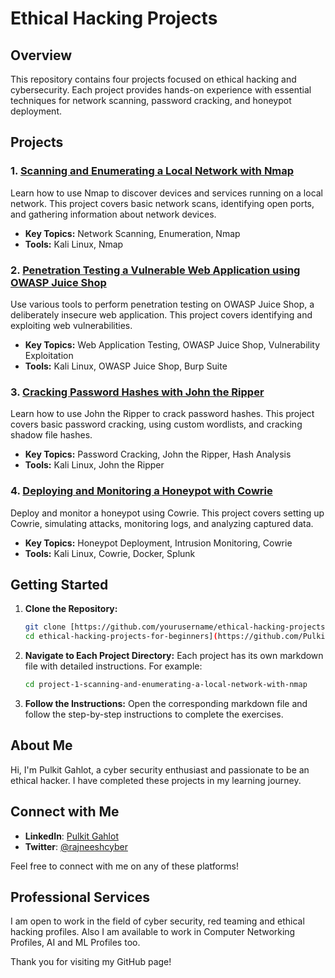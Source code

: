 # Ethical Hacking Projects

## Overview

This repository contains four projects focused on ethical hacking and cybersecurity. Each project provides hands-on experience with essential techniques for network scanning, password cracking, and honeypot deployment.

## Projects

### 1. [Scanning and Enumerating a Local Network with Nmap](https://github.com/PulkitGahlot/Ethical-Hacking-Projects/blob/main/Project-1-Scanning-and-Enumerating-a-Local-Network-with-Nmap.md)
Learn how to use Nmap to discover devices and services running on a local network. This project covers basic network scans, identifying open ports, and gathering information about network devices.

- **Key Topics:** Network Scanning, Enumeration, Nmap
- **Tools:** Kali Linux, Nmap

### 2. [Penetration Testing a Vulnerable Web Application using OWASP Juice Shop](https://github.com/PulkitGahlot/Ethical-Hacking-Projects/blob/main/Project-2-Penetration-Testing-a-Vulnerable-Web-Application.md)
Use various tools to perform penetration testing on OWASP Juice Shop, a deliberately insecure web application. This project covers identifying and exploiting web vulnerabilities.

- **Key Topics:** Web Application Testing, OWASP Juice Shop, Vulnerability Exploitation
- **Tools:** Kali Linux, OWASP Juice Shop, Burp Suite

### 3. [Cracking Password Hashes with John the Ripper](https://github.com/PulkitGahlot/Ethical-Hacking-Projects/blob/main/Project-3-Cracking-Password-Hashes-with-John-the-Ripper-on-Kali-Linux.md)
Learn how to use John the Ripper to crack password hashes. This project covers basic password cracking, using custom wordlists, and cracking shadow file hashes.

- **Key Topics:** Password Cracking, John the Ripper, Hash Analysis
- **Tools:** Kali Linux, John the Ripper

### 4. [Deploying and Monitoring a Honeypot with Cowrie](https://github.com/PulkitGahlot/Ethical-Hacking-Projects/blob/main/Project-4-Deploying-and-Monitoring-a-Honeypot-with-Cowrie-on-Kali-Linux.md)
Deploy and monitor a honeypot using Cowrie. This project covers setting up Cowrie, simulating attacks, monitoring logs, and analyzing captured data.

- **Key Topics:** Honeypot Deployment, Intrusion Monitoring, Cowrie
- **Tools:** Kali Linux, Cowrie, Docker, Splunk

## Getting Started

1. **Clone the Repository:**
    ```bash
    git clone [https://github.com/yourusername/ethical-hacking-projects-for-beginners.git
    cd ethical-hacking-projects-for-beginners](https://github.com/PulkitGahlot/Ethical-Hacking-Projects.git)
    ```

2. **Navigate to Each Project Directory:**
    Each project has its own markdown file with detailed instructions. For example:
    ```bash
    cd project-1-scanning-and-enumerating-a-local-network-with-nmap
    ```

3. **Follow the Instructions:**
    Open the corresponding markdown file and follow the step-by-step instructions to complete the exercises.

## About Me

Hi, I'm Pulkit Gahlot, a cyber security enthusiast and passionate to be an ethical hacker. I have completed these projects in my learning journey.

## Connect with Me

- **LinkedIn**: [Pulkit Gahlot](https://www.linkedin.com/in/pulkit-gahlot)
- **Twitter**: [@rajneeshcyber](https://x.com/Pulkit_Gahlot_)

Feel free to connect with me on any of these platforms!

## Professional Services

I am open to work in the field of cyber security, red teaming and ethical hacking profiles. Also I am available to work in Computer Networking Profiles, AI and ML Profiles too.

Thank you for visiting my GitHub page!
